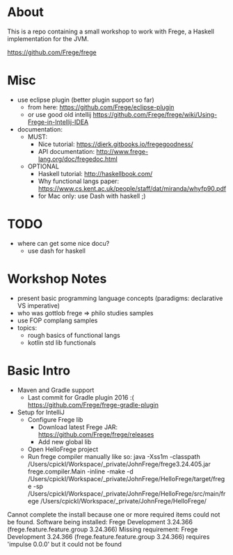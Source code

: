 # About

This is a repo containing a small workshop to work with Frege, a Haskell implementation for the JVM.

https://github.com/Frege/frege


# Misc

* use eclipse plugin (better plugin support so far)
	* from here: https://github.com/Frege/eclipse-plugin
	* or use good old intellij https://github.com/Frege/frege/wiki/Using-Frege-in-Intellij-IDEA
* documentation:
	* MUST:
		* Nice tutorial: https://dierk.gitbooks.io/fregegoodness/
		* API documentation: http://www.frege-lang.org/doc/fregedoc.html
	* OPTIONAL
		* Haskell tutorial: http://haskellbook.com/
		* Why functional langs paper: https://www.cs.kent.ac.uk/people/staff/dat/miranda/whyfp90.pdf
		* for Mac only: use Dash with haskell ;)

# TODO

* where can get some nice docu?
	* use dash for haskell

# Workshop Notes

* present basic programming language concepts (paradigms: declarative VS imperative)
* who was gottlob frege => philo studies samples
* use FOP complang samples
* topics:
    * rough basics of functional langs
    * kotlin std lib functionals

# Basic Intro

* Maven and Gradle support
	* Last commit for Gradle plugin 2016 :( https://github.com/Frege/frege-gradle-plugin
* Setup for IntelliJ
    * Configure Frege lib
        * Download latest Frege JAR: https://github.com/Frege/frege/releases
        * Add new global lib
    * Open HelloFrege project
    * Run frege compiler manually like so: java -Xss1m -classpath /Users/cpickl/Workspace/_private/JohnFrege/frege3.24.405.jar frege.compiler.Main -inline -make -d /Users/cpickl/Workspace/_private/JohnFrege/HelloFrege/target/frege -sp /Users/cpickl/Workspace/_private/JohnFrege/HelloFrege/src/main/frege /Users/cpickl/Workspace/_private/JohnFrege/HelloFrege/


Cannot complete the install because one or more required items could not be found.
  Software being installed: Frege Development 3.24.366 (frege.feature.feature.group 3.24.366)
  Missing requirement: Frege Development 3.24.366 (frege.feature.feature.group 3.24.366) requires 'impulse 0.0.0' but it could not be found

